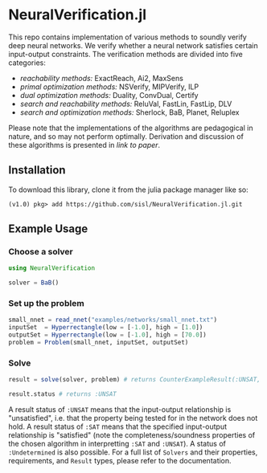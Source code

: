 # NeuralVerification.jl

This repo contains implementation of various methods to soundly verify deep neural networks.
We verify whether a neural network satisfies certain input-output constraints.
The verification methods are divided into five categories:
* *reachability methods:*
ExactReach, Ai2, MaxSens
* *primal optimization methods:*
NSVerify, MIPVerify, ILP
* *dual optimization methods:*
Duality, ConvDual, Certify
* *search and reachability methods:*
ReluVal, FastLin, FastLip, DLV
* *search and optimization methods:*
Sherlock, BaB, Planet, Reluplex

Please note that the implementations of the algorithms are pedagogical in nature, and so may not perform optimally.
Derivation and discussion of these algorithms is presented in _link to paper_.

## Installation
To download this library, clone it from the julia package manager like so:
```@example
(v1.0) pkg> add https://github.com/sisl/NeuralVerification.jl.git
```

## Example Usage
### Choose a solver
```julia
using NeuralVerification

solver = BaB()
```
### Set up the problem
```julia
small_nnet = read_nnet("examples/networks/small_nnet.txt")
inputSet  = Hyperrectangle(low = [-1.0], high = [1.0])
outputSet = Hyperrectangle(low = [-1.0], high = [70.0])
problem = Problem(small_nnet, inputSet, outputSet)
```
### Solve
```julia
result = solve(solver, problem) # returns CounterExampleResult(:UNSAT, [1.0])

result.status # returns :UNSAT
```

A result status of `:UNSAT` means that the input-output relationship is "unsatisfied", i.e. that the property being tested for in the network does not hold.
A result status of `:SAT` means that the specified input-output relationship is "satisfied" (note the completeness/soundness properties of the chosen algorithm in interpretting `:SAT` and `:UNSAT`).
A status of `:Undetermined` is also possible.
For a full list of `Solvers` and their properties, requirements, and `Result` types, please refer to the documentation.
